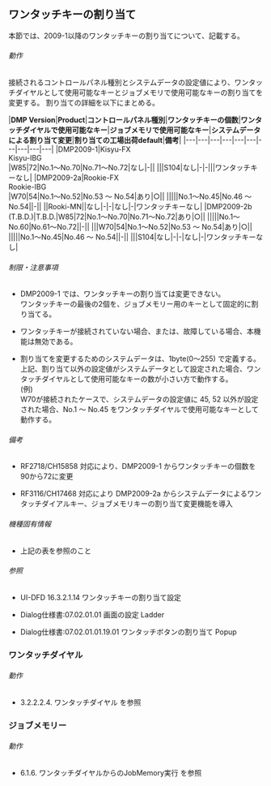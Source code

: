 ## ワンタッチキーの割り当て
本節では、2009-1以降のワンタッチキーの割り当てについて、記載する。
###### 動作
接続されるコントロールパネル種別とシステムデータの設定値により、ワンタッチダイヤルとして使用可能なキーとジョブメモリで使用可能なキーの割り当てを変更する。
割り当ての詳細を以下にまとめる。

|**DMP Version**|**Product**|**コントロールパネル種別**|**ワンタッチキーの個数**|**ワンタッチダイヤルで使用可能なキー**|**ジョブメモリで使用可能なキー**|**システムデータによる割り当て変更**|**割り当ての工場出荷default**|**備考**|
|---|---|---|---|---|---|---|---|---|---|
|DMP2009-1|Kisyu-FX<br/>Kisyu-IBG<br/>|W85|72|No.1～No.70|No.71～No.72|なし|-||
|||S104|なし|-|-|||ワンタッチキーなし|
|DMP2009-2a|Rookie-FX<br/>Rookie-IBG<br/>|W70|54|No.1～No.52|No.53 ～ No.54|あり|○||
|||||No.1～No.45|No.46 ～ No.54||-||
||Rooki-MN||なし|-|-|なし|-|ワンタッチキーなし|
|DMP2009-2b<br />(T.B.D.)|T.B.D.|W85|72|No.1～No.70|No.71～No.72|あり|○||
|||||No.1～No.60|No.61～No.72||-||
|||W70|54|No.1～No.52|No.53 ～ No.54|あり|○||
|||||No.1～No.45|No.46 ～ No.54||-||
|||S104|なし|-|-|なし|-|ワンタッチキーなし|

###### 制限・注意事項

-   DMP2009-1 では、ワンタッチキーの割り当ては変更できない。  
    ワンタッチキーの最後の2個を、ジョブメモリー用のキーとして固定的に割り当てる。

-   ワンタッチキーが接続されていない場合、または、故障している場合、本機能は無効である。

-   割り当てを変更するためのシステムデータは、1byte(0～255)
    で定義する。  
    上記、割り当て以外の設定値がシステムデータとして設定された場合、ワンタッチダイヤルとして使用可能なキーの数が小さい方で動作する。  
    (例)  
    W70が接続されたケースで、システムデータの設定値に 45, 52
    以外が設定された場合、No.1 ～ No.45
    をワンタッチダイヤルで使用可能なキーとして動作する。
###### 備考

-   RF2718/CH15858 対応により、DMP2009-1
    からワンタッチキーの個数を90から72に変更

-   RF3116/CH17468 対応により DMP2009-2a
    からシステムデータによるワンタッチダイアルキー、ジョブメモリキーの割り当て変更機能を導入
###### 機種固有情報

-   上記の表を参照のこと
###### 参照

-   UI-DFD 16.3.2.1.14 ワンタッチキーの割り当て設定

-   Dialog仕様書:07.02.01.01 画面の設定 Ladder

-   Dialog仕様書:07.02.01.01.19.01 ワンタッチボタンの割り当て Popup

### ワンタッチダイヤル

###### 動作

-   3.2.2.2.4. ワンタッチダイヤル を参照

### ジョブメモリー

###### 動作

-   6.1.6. ワンタッチダイヤルからのJobMemory実行 を参照